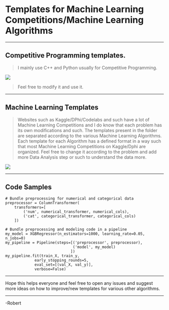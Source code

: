 # Templates for Machine Learning Competitions/Machine Learning Algorithms

<hr>

## Competitive Programming templates.
> I mainly use C++ and Python usually for Competitive Programming. 

<img src = "https://miro.medium.com/max/1600/1*OhjNZ4SA_VwcLJ93vRm3BA.png">

>Feel free to modify it and use it.
<hr>

## Machine Learning Templates
> Websites such as Kaggle/DPhi/Codelabs and such have a lot of Machine Learning Competitions and I do know that each problem has its own modifications and such. The templates present in the folder are separated according to the various Machine Learning Algorithms. Each template for each Algorithm has a defined format in a way such that most Machine Learning Competitions on Kaggle/Dphi are organized.
Feel free to change it according to the problem and add more Data Analysis step or such to understand the data more. 

<img src = "https://miro.medium.com/max/2400/1*c_fiB-YgbnMl6nntYGBMHQ.jpeg">

<hr>

## Code Samples

```
# Bundle preprocessing for numerical and categorical data
preprocessor = ColumnTransformer(
    transformers=[
        ('num', numerical_transformer, numerical_cols),
        ('cat', categorical_transformer, categorical_cols)
    ])

# Bundle preprocessing and modeling code in a pipeline
my_model = XGBRegressor(n_estimators=1000, learning_rate=0.05, n_jobs=0)
my_pipeline = Pipeline(steps=[('preprocessor', preprocessor),
                              ('model', my_model)
                             ])
my_pipeline.fit(train_X, train_y, 
             early_stopping_rounds=5, 
             eval_set=[(val_X, val_y)], 
             verbose=False)
```
   
 
<hr>
Hope this helps everyone and feel free to open any issues and suggest more ideas on how to improve/new templates for various other algorithms.
<hr>

-Robert

